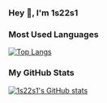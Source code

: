### Hey 🫧, I'm 1s22s1

### Most Used Languages

[![Top Langs](https://github-readme-stats.vercel.app/api/top-langs/?username=1s22s1)](https://github.com/mo-ri-regen/github-readme-stats)

### My GitHub Stats

[![1s22s1's GitHub stats](https://github-readme-stats.vercel.app/api?username=1s22s1)](https://github.com/anuraghazra/github-readme-stats)
